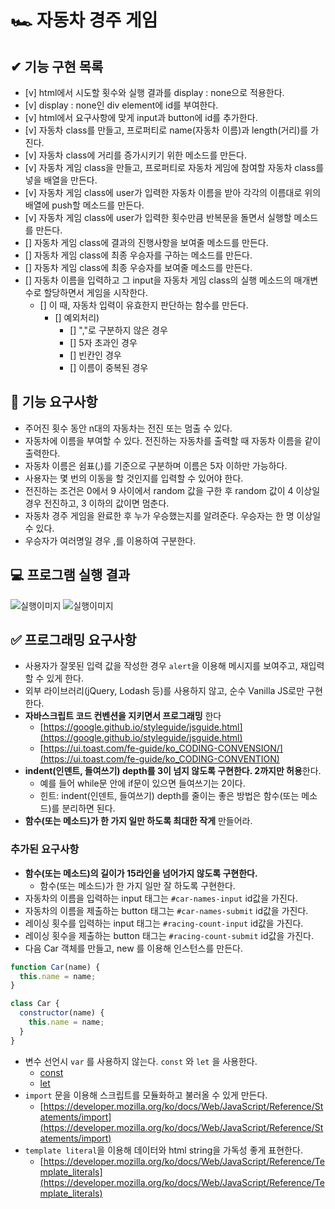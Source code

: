 # 🏎️ 자동차 경주 게임

## ✔ 기능 구현 목록

- [v] html에서 시도할 횟수와 실행 결과를 display : none으로 적용한다.
- [v] display : none인 div element에 id를 부여한다.
- [v] html에서 요구사항에 맞게 input과 button에 id를 추가한다.
- [v] 자동차 class를 만들고, 프로퍼티로 name(자동차 이름)과 length(거리)를 가진다.
- [v] 자동차 class에 거리를 증가시키기 위한 메소드를 만든다.
- [v] 자동차 게임 class을 만들고, 프로퍼티로 자동차 게임에 참여할 자동차 class를 넣을 배열을 만든다.
- [v] 자동차 게임 class에 user가 입력한 자동차 이름을 받아 각각의 이름대로 위의 배열에 push할 메소드를 만든다.
- [v] 자동차 게임 class에 user가 입력한 횟수만큼 반복문을 돌면서 실행할 메소드를 만든다.
- [] 자동차 게임 class에 결과의 진행사항을 보여줄 메소드를 만든다.
- [] 자동차 게임 class에 최종 우승자를 구하는 메소드를 만든다.
- [] 자동차 게임 class에 최종 우승자를 보여줄 메소드를 만든다.
- [] 자동차 이름을 입력하고 그 input을 자동차 게임 class의 실행 메소드의 매개변수로 할당하면서 게임을 시작한다.
  - [] 이 때, 자동차 입력이 유효한지 판단하는 함수를 만든다.
    - [] 예외처리)
      - [] ","로 구분하지 않은 경우
      - [] 5자 초과인 경우
      - [] 빈칸인 경우
      - [] 이름이 중복된 경우

## 🎯 기능 요구사항

- 주어진 횟수 동안 n대의 자동차는 전진 또는 멈출 수 있다.
- 자동차에 이름을 부여할 수 있다. 전진하는 자동차를 출력할 때 자동차 이름을 같이 출력한다.
- 자동차 이름은 쉼표(,)를 기준으로 구분하며 이름은 5자 이하만 가능하다.
- 사용자는 몇 번의 이동을 할 것인지를 입력할 수 있어야 한다.
- 전진하는 조건은 0에서 9 사이에서 random 값을 구한 후 random 값이 4 이상일 경우 전진하고, 3 이하의 값이면 멈춘다.
- 자동차 경주 게임을 완료한 후 누가 우승했는지를 알려준다. 우승자는 한 명 이상일 수 있다.
- 우승자가 여러명일 경우 ,를 이용하여 구분한다.

## 💻 프로그램 실행 결과

![실행이미지](images/result.gif)
![실행이미지](images/result.jpg)

## ✅ 프로그래밍 요구사항

- 사용자가 잘못된 입력 값을 작성한 경우 `alert`을 이용해 메시지를 보여주고, 재입력할 수 있게 한다.
- 외부 라이브러리(jQuery, Lodash 등)를 사용하지 않고, 순수 Vanilla JS로만 구현한다.
- **자바스크립트 코드 컨벤션을 지키면서 프로그래밍** 한다
  - [https://google.github.io/styleguide/jsguide.html](https://google.github.io/styleguide/jsguide.html)
  - [https://ui.toast.com/fe-guide/ko_CODING-CONVENSION/](https://ui.toast.com/fe-guide/ko_CODING-CONVENTION)
- **indent(인덴트, 들여쓰기) depth를 3이 넘지 않도록 구현한다. 2까지만 허용**한다.
  - 예를 들어 while문 안에 if문이 있으면 들여쓰기는 2이다.
  - 힌트: indent(인덴트, 들여쓰기) depth를 줄이는 좋은 방법은 함수(또는 메소드)를 분리하면 된다.
- **함수(또는 메소드)가 한 가지 일만 하도록 최대한 작게** 만들어라.

### 추가된 요구사항

- **함수(또는 메소드)의 길이가 15라인을 넘어가지 않도록 구현한다.**
  - 함수(또는 메소드)가 한 가지 일만 잘 하도록 구현한다.
- 자동차의 이름을 입력하는 input 태그는 `#car-names-input` id값을 가진다.
- 자동차의 이름을 제출하는 button 태그는 `#car-names-submit` id값을 가진다.
- 레이싱 횟수를 입력하는 input 태그는 `#racing-count-input` id값을 가진다.
- 레이싱 횟수을 제출하는 button 태그는 `#racing-count-submit` id값을 가진다.
- 다음 Car 객체를 만들고, new 를 이용해 인스턴스를 만든다.

```javascript
function Car(name) {
  this.name = name;
}

class Car {
  constructor(name) {
    this.name = name;
  }
}
```

- 변수 선언시 `var` 를 사용하지 않는다. `const` 와 `let` 을 사용한다.
  - [const](https://developer.mozilla.org/ko/docs/Web/JavaScript/Reference/Statements/const)
  - [let](https://developer.mozilla.org/ko/docs/Web/JavaScript/Reference/Statements/let)
- `import` 문을 이용해 스크립트를 모듈화하고 불러올 수 있게 만든다.
  - [https://developer.mozilla.org/ko/docs/Web/JavaScript/Reference/Statements/import](https://developer.mozilla.org/ko/docs/Web/JavaScript/Reference/Statements/import)
- `template literal`을 이용해 데이터와 html string을 가독성 좋게 표현한다.
  - [https://developer.mozilla.org/ko/docs/Web/JavaScript/Reference/Template_literals](https://developer.mozilla.org/ko/docs/Web/JavaScript/Reference/Template_literals)
